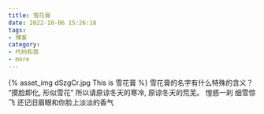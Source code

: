 ```yaml
---
title: 雪花膏
date: 2022-10-06 15:26:18
tags:
- 博客
category:
- 代码和我
- more
---
```

{% asset_img dSzgCr.jpg This is 雪花膏 %}
雪花膏的名字有什么特殊的含义？  “摸脸即化, 形似雪花”  所以请原谅冬天的寒冷, 原谅冬天的荒芜。  惶惑一刹 细雪惊飞  还记旧眉眼和你脸上淡淡的香气